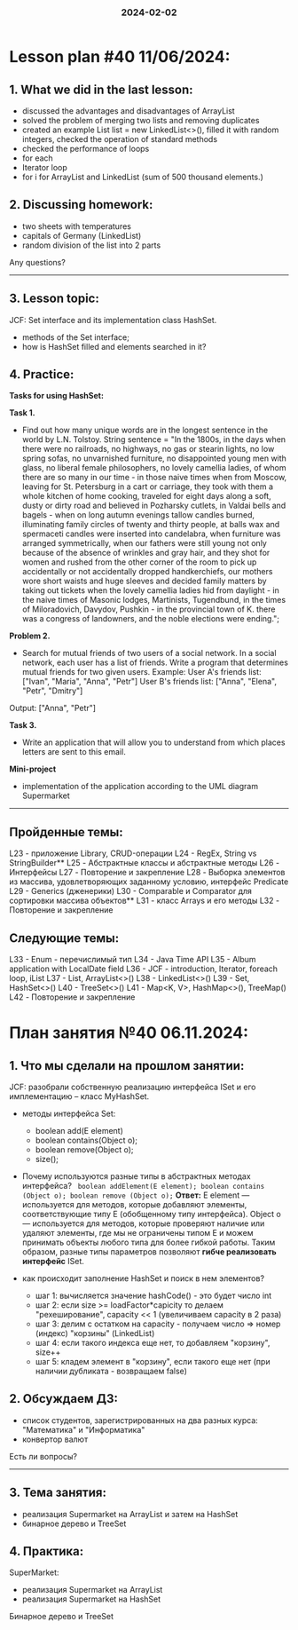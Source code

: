 <h3 style="text-align: center; padding-bottom: 14px">2024-02-02</h3>

# Lesson plan #40 11/06/2024:

## 1. What we did in the last lesson:
- discussed the advantages and disadvantages of ArrayList
- solved the problem of merging two lists and removing duplicates
- created an example List<Integer> list = new LinkedList<>(), filled it with random integers, checked the operation of standard methods
- checked the performance of loops
- for each
- Iterator loop
- for i
  for ArrayList and LinkedList (sum of 500 thousand elements.)

## 2. Discussing homework:
- two sheets with temperatures
- capitals of Germany (LinkedList)
- random division of the list into 2 parts

Any questions?

-----------------------------------------------------------------------------

## 3. Lesson topic:
JCF:
Set interface and its implementation class HashSet.
- methods of the Set interface;
- how is HashSet filled and elements searched in it?

## 4. Practice:
**Tasks for using HashSet:**

**Task 1.**
- Find out how many unique words are in the longest sentence in the world by L.N. Tolstoy.
  String sentence = "In the 1800s, in the days when there were no railroads, no highways, no gas or stearin lights, no low spring sofas, no unvarnished furniture, no disappointed young men with glass, no liberal female philosophers, no lovely camellia ladies, of whom there are so many in our time - in those naive times when from Moscow, leaving for St. Petersburg in a cart or carriage, they took with them a whole kitchen of home cooking, traveled for eight days along a soft, dusty or dirty road and believed in Pozharsky cutlets, in Valdai bells and bagels - when on long autumn evenings tallow candles burned, illuminating family circles of twenty and thirty people, at balls wax and spermaceti candles were inserted into candelabra, when furniture was arranged symmetrically, when our fathers were still young not only because of the absence of wrinkles and gray hair, and they shot for women and rushed from the other corner of the room to pick up accidentally or not accidentally dropped handkerchiefs, our mothers wore short waists and huge sleeves and decided family matters by taking out tickets when the lovely camellia ladies hid from daylight - in the naive times of Masonic lodges, Martinists, Tugendbund, in the times of Miloradovich, Davydov, Pushkin - in the provincial town of K. there was a congress of landowners, and the noble elections were ending.";

**Problem 2.**
- Search for mutual friends of two users of a social network.
  In a social network, each user has a list of friends. Write a program that determines mutual friends for two given users.
  Example:
  User A's friends list: ["Ivan", "Maria", "Anna", "Petr"]
  User B's friends list: ["Anna", "Elena", "Petr", "Dmitry"]

Output: ["Anna", "Petr"]

**Task 3.**
- Write an application that will allow you to understand from which places letters are sent to this email.

**Mini-project**
- implementation of the application according to the UML diagram Supermarket

___


## Пройденные темы:

L23 - приложение Library, CRUD-операции
L24 - RegEx, String vs StringBuilder**
L25 - Абстрактные классы и абстрактные методы
L26 - Интерфейсы
L27 - Повторение и закрепление
L28 - Выборка элементов из массива, удовлетворяющих заданному условию, интерфейс Predicate
L29 - Generics (дженерики)
L30 - Comparable<T> и Comparator<T> для сортировки массива объектов**
L31 - класс Arrays и его методы
L32 - Повторение и закрепление

## Следующие темы:
L33 - Enum - перечислимый тип
L34 - Java Time API
L35 - Album application with LocalDate field
L36 - JCF - introduction, Iterator<T>, foreach loop, iList 
L37 - List<T>, ArrayList<>()
L38 - LinkedList<>() 
L39 - Set<T>, HashSet<>()
L40 - TreeSet<>()
L41 - Map<K, V>, HashMap<>(), TreeMap<T>()
L42 - Повторение и закрепление


# План занятия №40 06.11.2024:

## 1. Что мы сделали на прошлом занятии:
JCF:
разобрали собственную реализацию интерфейса ISet и его имплементацию – класс MyHashSet.
- методы интерфейса Set:
  - boolean add(E element)
  - boolean contains(Object o);
  - boolean remove(Object o);
  - size();
  
- Почему используются разные типы в абстрактных методах интерфейса?
`  boolean addElement(E element);
   boolean contains (Object o);
   boolean remove (Object o);
`
**Ответ:**
  E element — используется для методов, которые добавляют элементы, соответствующие типу E (обобщенному типу интерфейса).
  Object o — используется для методов, которые проверяют наличие или удаляют элементы, где мы не ограничены типом E и можем принимать объекты любого типа для более гибкой работы.
  Таким образом, разные типы параметров позволяют **гибче реализовать интерфейс** ISet.

- как происходит заполнение HashSet и поиск в нем элементов?
  - шаг 1: вычисляется значение hashCode() - это будет число int
  - шаг 2: если size >= loadFactor*capicity то делаем "рехеширование", capacity << 1 (увеличиваем capacity в 2 раза)
  - шаг 3: делим с остатком на capacity - получаем число => номер (индекс) "корзины" (LinkedList)
  - шаг 4: если такого индекса еще нет, то добавляем "корзину", size++
  - шаг 5: кладем элемент в "корзину", если такого еще нет (при наличии дубликата - возвращаем false) 

## 2. Обсуждаем ДЗ:
- список студентов, зарегистрированных на два разных курса: "Математика" и "Информатика"
- конвертор валют

Есть ли вопросы?

----------------------------------------------------------------------------

## 3. Тема занятия:
- реализация Supermarket на ArrayList и затем на HashSet
- бинарное дерево и TreeSet

## 4. Практика:
SuperMarket:
- реализация Supermarket на ArrayList 
- реализация Supermarket на HashSet

Бинарное дерево и TreeSet



